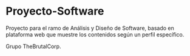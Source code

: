 ﻿# Proyecto-Software

Proyecto para el ramo de Análisis y Diseño de Software, basado en plataforma web que muestre los contenidos según un perfil específico.

Grupo TheBrutalCorp.